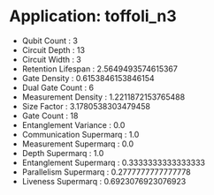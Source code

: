 # Application: toffoli_n3
- Qubit Count : 3
- Circuit Depth : 13
- Circuit Width : 3
- Retention Lifespan : 2.5649493574615367
- Gate Density : 0.6153846153846154
- Dual Gate Count : 6
- Measurement Density : 1.2211872153765488
- Size Factor : 3.1780538303479458
- Gate Count : 18
- Entanglement Variance : 0.0
- Communication Supermarq : 1.0
- Measurement Supermarq : 0.0
- Depth Supermarq : 1.0
- Entanglement Supermarq : 0.3333333333333333
- Parallelism Supermarq : 0.2777777777777778
- Liveness Supermarq : 0.6923076923076923
